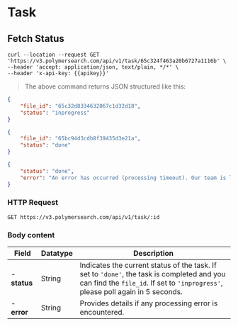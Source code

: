 # Task

## Fetch Status

```shell
curl --location --request GET 'https://v3.polymersearch.com/api/v1/task/65c324f463a20b6727a1116b' \
--header 'accept: application/json, text/plain, */*' \
--header 'x-api-key: {{apikey}}'
```

> The above command returns JSON structured like this:

```json
{
    "file_id": "65c32d8334632067c1d32d18",
    "status": "inprogress"
}
```

```json
{
    "file_id": "65bc94d3cdb8f39435d3e21a",
    "status": "done"
}
```

```json
{
    "status": "done",
    "error": "An error has occurred (processing timeout). Our team is looking into it."
}
```


### HTTP Request

`GET https://v3.polymersearch.com/api/v1/task/:id`

### Body content

Field | Datatype | Description
--------- | ------- | -----------
- **status** | String | Indicates the current status of the task. If set to `'done'`, the task is completed and you can find the `file_id`. If set to `'inprogress'`, please poll again in 5 seconds.
- **error** | String | Provides details if any processing error is encountered.
